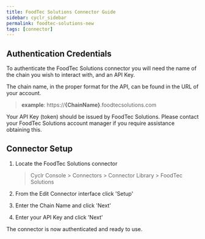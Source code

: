 ```yaml
---
title: FoodTec Solutions Connector Guide
sidebar: cyclr_sidebar
permalink: foodtec-solutions-new
tags: [connector]
---
```


## Authentication Credentials

To authenticate the FoodTec Solutions connector you will need the name of the chain you wish to interact with, and an API Key.

The chain name, in the proper format for the API, can be found in the URL of your account.

  > **example**: https://**{ChainName}**.foodtecsolutions<span></span>.com

Your API Key (token) should be issued by FoodTec Solutions. Please contact your FoodTec Solutions account manager if you require assistance obtaining this.

## Connector Setup

1. Locate the FoodTec Solutions connector

   > Cyclr Console > Connectors > Connector Library > FoodTec Solutions

2. From the Edit Connector interface click 'Setup'

3. Enter the Chain Name and click 'Next'

4. Enter your API Key and click 'Next'

The connector is now authenticated and ready to use.
